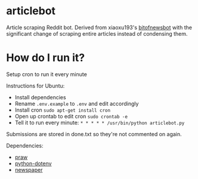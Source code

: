 articlebot
============

Article scraping Reddit bot. Derived from xiaoxu193's [bitofnewsbot](https://github.com/xiaoxu193/bitofnewsbot) with the significant change of scraping entire articles instead of condensing them.


How do I run it?
=====================
Setup cron to run it every minute

Instructions for Ubuntu:

* Install dependencies
* Rename ``.env.example`` to ``.env`` and edit accordingly
* Install cron ``sudo apt-get install cron``
* Open up crontab to edit cron ``sudo crontab -e``
* Tell it to run every minute: ``* * * * * /usr/bin/python articlebot.py``

Submissions are stored in done.txt so they're not commented on again.

Dependencies:

* [praw](https://github.com/praw-dev/praw)
* [python-dotenv](https://github.com/theskumar/python-dotenv)
* [newspaper](https://github.com/codelucas/newspaper)